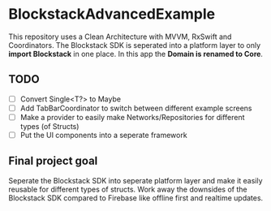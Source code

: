 # BlockstackAdvancedExample
This repository uses a Clean Architecture with MVVM, RxSwift and Coordinators. The Blockstack SDK is seperated into a platform layer to only **import Blockstack** in one place. In this app the **Domain is renamed to Core**.

## TODO
- [ ] Convert Single<T?> to Maybe
- [ ] Add TabBarCoordinator to switch between different example screens
- [ ] Make a provider to easily make Networks/Repositories for different types (of Structs)
- [ ] Put the UI components into a seperate framework

## Final project goal
Seperate the Blockstack SDK into seperate platform layer and make it easily reusable for different types of structs. Work away the downsides of the Blockstack SDK compared to Firebase like offline first and realtime updates.
